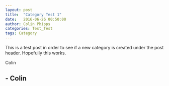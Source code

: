 ```yaml
---
layout: post
title:  "Category Test 1"
date:   2016-06-26 00:50:00
author: Colin Phipps
categories: Test_Test
tags: Category
---
```


This is a test post in order to see if a new category is created under the post header. Hopefully this works.

Colin

## - Colin
